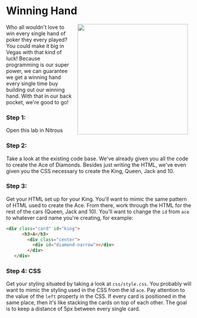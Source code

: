 # Winning Hand

<img src="https://s3.amazonaws.com/after-school-assets/winning-hand.jpg" width="300" align="right" hspace="10">

Who all wouldn't love to win every single hand of poker they every played? You could make it big in Vegas with that kind of luck! Because programming is our super power, we can guarantee we get a winning hand every single time buy building out our winning hand. With that in our back pocket, we're good to go!

### Step 1: 

Open this lab in Nitrous

### Step 2: 

Take a look at the existing code base. We've already given you all the code to create the Ace of Diamonds. Besides just writing the HTML, we've even given you the CSS necessary to create the King, Queen, Jack and 10. 

### Step 3: 

Get your HTML set up for your King. You'll want to mimic the same pattern of HTML used to create the Ace. From there, work through the HTML for the rest of the cars (Queen, Jack and 10). You'll want to change the `id` from `ace` to whatever card name you're creating, for example:

```html
<div class="card" id="king">
      <h3>A</h3>
        <div class="center">
          <div id="diamond-narrow"></div>
        </div>
   </div>
```

### Step 4: CSS

Get your styling situated by taking a look at `css/style.css`. You probably will want to mimic the styling used in the CSS from the id `ace`. Pay attention to the value of the `left` property in the CSS. If every card is positioned in the same place, then it's like stacking the cards on top of each other. The goal is to keep a distance of 5px between every single card.


